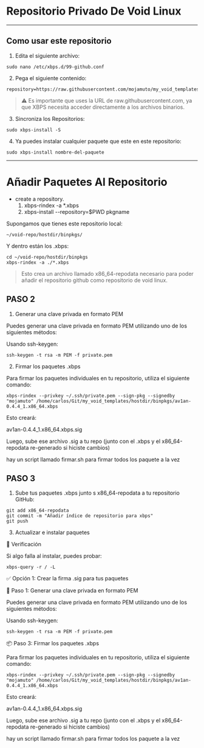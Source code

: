 # Repositorio Privado De Void Linux
---

## Como usar este repositorio

1. Edita el siguiente archivo:
```
sudo nano /etc/xbps.d/99-github.conf

```

2. Pega el siguiente contenido:

```
repository=https://raw.githubusercontent.com/mojamuto/my_void_templates/main/hostdir/binpkgs

```


>⚠️ Es importante que uses la URL de raw.githubusercontent.com, ya que XBPS necesita acceder directamente a los archivos binarios.

3. Sincroniza los Repositorios:

```
sudo xbps-install -S
```

4. Ya puedes instalar cualquier paquete que este en este repositorio:

```
sudo xbps-install nombre-del-paquete
```

---

# Añadir Paquetes Al Repositorio

* create a repository.
  1. xbps-rindex -a *.xbps
  2. xbps-install --repository=$PWD pkgname



Supongamos que tienes este repositorio local:
```
~/void-repo/hostdir/binpkgs/
```

Y dentro están los .xbps:
```
cd ~/void-repo/hostdir/binpkgs
xbps-rindex -a ./*.xbps
```
>Esto crea un archivo llamado x86_64-repodata necesario para poder añadir el repositorio github como repositorio de void linux.

## PASO 2

1. Generar una clave privada en formato PEM

Puedes generar una clave privada en formato PEM utilizando uno de los siguientes métodos:

Usando ssh-keygen:

```
ssh-keygen -t rsa -m PEM -f private.pem
```


2. Firmar los paquetes .xbps

Para firmar los paquetes individuales en tu repositorio, utiliza el siguiente comando:

```
xbps-rindex --privkey ~/.ssh/private.pem --sign-pkg --signedby "mojamuto" /home/carlos/Git/my_void_templates/hostdir/binpkgs/av1an-0.4.4_1.x86_64.xbps

```

Esto creará:

av1an-0.4.4_1.x86_64.xbps.sig

Luego, sube ese archivo .sig a tu repo (junto con el .xbps y el x86_64-repodata re-generado si hiciste cambios)

hay un script llamado firmar.sh para firmar todos los paquete a la vez



## PASO 3

1. Sube tus paquetes .xbps junto s x86_64-repodata a tu repositorio GitHub:

```
git add x86_64-repodata
git commit -m "Añadir índice de repositorio para xbps"
git push
```


3. Actualizar e instalar paquetes


🧪 Verificación

Si algo falla al instalar, puedes probar:
```
xbps-query -r / -L

```

✅ Opción 1: Crear la firma .sig para tus paquetes

🔐 Paso 1: Generar una clave privada en formato PEM

Puedes generar una clave privada en formato PEM utilizando uno de los siguientes métodos:

Usando ssh-keygen:

```
ssh-keygen -t rsa -m PEM -f private.pem
```


📦 Paso 3: Firmar los paquetes .xbps

Para firmar los paquetes individuales en tu repositorio, utiliza el siguiente comando:
```
xbps-rindex --privkey ~/.ssh/private.pem --sign-pkg --signedby "mojamuto" /home/carlos/Git/my_void_templates/hostdir/binpkgs/av1an-0.4.4_1.x86_64.xbps

```

Esto creará:

av1an-0.4.4_1.x86_64.xbps.sig

Luego, sube ese archivo .sig a tu repo (junto con el .xbps y el x86_64-repodata re-generado si hiciste cambios)

hay un script llamado firmar.sh para firmar todos los paquete a la vez
